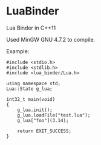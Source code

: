 # LuaBinder
Lua Binder in C++11

Used MinGW GNU 4.7.2 to compile.

Example:
```
#include <stdio.h>
#include <stdlib.h>
#include <lua_binder/Lua.h>

using namespace std;
Lua::State g_lua;

int32_t main(void)
{
    g_lua.init();
    g_lua.loadFile("test.lua");
    g_lua["foo"](3.14);

    return EXIT_SUCCESS;
}
```
